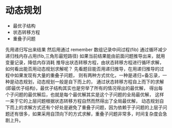 # 动态规划
- 最优子结构
- 状态转移方程
- 重叠子问题

先用递归写出来结果
然后用通过 remember 数组记录中间过程(fib)
通过循环减少递归栈内存占用(fib,三角形最短路径)
如果当前结果能由前面问题推导出来，就用变量记录，降低内存消耗
推导出状态转移方程，由状态转移方程进行循环求解，如何看出能否用动态规划求解呢？
先看题目能否用递归推导，在用递归推导的过程中如果发现有大量的重叠子问题，
则有两种方式优化，一种是递归+备忘录，一种是动态规划，动态规划一般是自下而上的，
通过状态转移方程自上而下的求解(即最优子结构)，最优子结构其实也是穷举了所有的情况得出的最优解，
得出每个子问题的最优解后，也就是每个最优解其实是这个子问题的全局最优解，
这样一来于它的上层问题根据状态转移方程自然而然得出了全局最优解，
动态规划自下而上的求解方式还有个好处是避免了重叠子问题，因为依赖于子问题的上层子问题还有很多，如果采用自顶向下的方式求解，重叠子问题非常多，时间复杂度会急剧上升。

